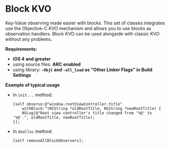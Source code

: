 Block KVO
=========

Key-Value observing made easier with blocks.
This set of classes integrates use the Objective-C KVO mechanism and allows you to use blocks as observation handlers.
Block KVO can be used alongside with classic KVO without any problems.

**Requirements:**
  - **iOS 4 and greater**
  - using source files: **ARC enabled**
  - using library: **`-ObjC` and `-all_load` as "Other Linker Flags" in Build Settings**

**Example of typical usage**
  - In `init...` method:

        [self observe:@"window.rootViewController.title"
            withBlock:^(NSString *oldRootTitle, NSString *newRootTitle) {
            NSLog(@"Root view controller's title changed from '%@' to '%@'.", oldRootTitle, newRootTitle);
        }];

  - In `dealloc` method:

        [self removeAllBlockObservers];
